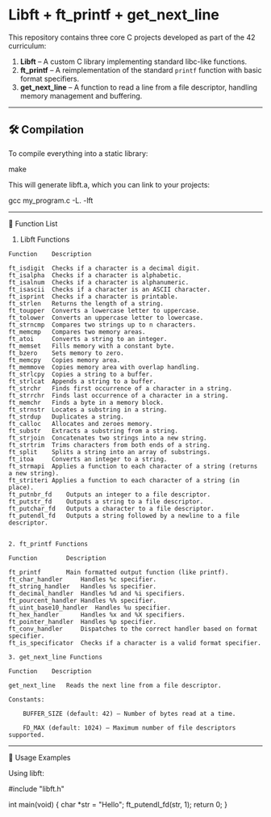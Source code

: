 # Libft + ft_printf + get_next_line

This repository contains three core C projects developed as part of the 42 curriculum:

1. **Libft** – A custom C library implementing standard libc-like functions.
2. **ft_printf** – A reimplementation of the standard `printf` function with basic format specifiers.
3. **get_next_line** – A function to read a line from a file descriptor, handling memory management and buffering.

---

## 🛠 Compilation

To compile everything into a static library:

make

This will generate libft.a, which you can link to your projects:

gcc my_program.c -L. -lft

---

📜 Function List


1. Libft Functions
```
Function	Description

ft_isdigit	Checks if a character is a decimal digit.
ft_isalpha	Checks if a character is alphabetic.
ft_isalnum	Checks if a character is alphanumeric.
ft_isascii	Checks if a character is an ASCII character.
ft_isprint	Checks if a character is printable.
ft_strlen	Returns the length of a string.
ft_toupper	Converts a lowercase letter to uppercase.
ft_tolower	Converts an uppercase letter to lowercase.
ft_strncmp	Compares two strings up to n characters.
ft_memcmp	Compares two memory areas.
ft_atoi		Converts a string to an integer.
ft_memset	Fills memory with a constant byte.
ft_bzero	Sets memory to zero.
ft_memcpy	Copies memory area.
ft_memmove	Copies memory area with overlap handling.
ft_strlcpy	Copies a string to a buffer.
ft_strlcat	Appends a string to a buffer.
ft_strchr	Finds first occurrence of a character in a string.
ft_strrchr	Finds last occurrence of a character in a string.
ft_memchr	Finds a byte in a memory block.
ft_strnstr	Locates a substring in a string.
ft_strdup	Duplicates a string.
ft_calloc	Allocates and zeroes memory.
ft_substr	Extracts a substring from a string.
ft_strjoin	Concatenates two strings into a new string.
ft_strtrim	Trims characters from both ends of a string.
ft_split	Splits a string into an array of substrings.
ft_itoa		Converts an integer to a string.
ft_strmapi	Applies a function to each character of a string (returns a new string).
ft_striteri	Applies a function to each character of a string (in place).
ft_putnbr_fd	Outputs an integer to a file descriptor.
ft_putstr_fd	Outputs a string to a file descriptor.
ft_putchar_fd	Outputs a character to a file descriptor.
ft_putendl_fd	Outputs a string followed by a newline to a file descriptor.


2. ft_printf Functions

Function		Description

ft_printf		Main formatted output function (like printf).
ft_char_handler		Handles %c specifier.
ft_string_handler	Handles %s specifier.
ft_decimal_handler	Handles %d and %i specifiers.
ft_pourcent_handler	Handles %% specifier.
ft_uint_base10_handler	Handles %u specifier.
ft_hex_handler		Handles %x and %X specifiers.
ft_pointer_handler	Handles %p specifier.
ft_conv_handler		Dispatches to the correct handler based on format specifier.
ft_is_specificator	Checks if a character is a valid format specifier.

3. get_next_line Functions

Function	Description

get_next_line	Reads the next line from a file descriptor.

Constants:

    BUFFER_SIZE (default: 42) – Number of bytes read at a time.

    FD_MAX (default: 1024) – Maximum number of file descriptors supported.
```
---

📌 Usage Examples

Using libft:

#include "libft.h"

int main(void)
{
    char *str = "Hello";
    ft_putendl_fd(str, 1);
    return 0;
}


